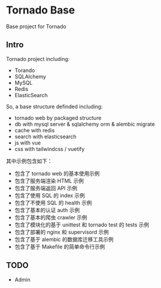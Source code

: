# Tornado Base
Base project for Tornado

## Intro

Tornado project including:

- Torando
- SQLAlchemy
- MySQL
- Redis
- ElasticSearch

So, a base structure definded including:

- tornado web by packaged structure
- db with mysql server & sqlalchemy orm & alembic migrate
- cache with redis
- search with elasticsearch
- js with vue
- css with tailwindcss / vuetify

其中示例包含如下：

- 包含了 tornado web 的基本使用示例
- 包含了服务端渲染 HTML 示例
- 包含了服务端返回 API 示例
- 包含了使用 SQL 的 index 示例
- 包含了不使用 SQL 的 health 示例
- 包含了基本的认证 auth 示例
- 包含了基本的爬虫 crawler 示例
- 包含了模块化的基于 unittest 和 tornado test 的 tests 示例
- 包含了部署的 nginx 和 supervisord 示例
- 包含了基于 alembic 的数据库迁移工具示例
- 包含了基于 Makefile 的简单命令行示例

## TODO

- Admin
